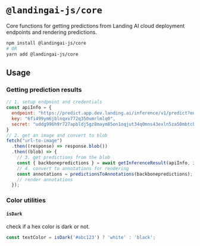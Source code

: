 # `@landingai-js/core`

Core functions for getting predictions from Landing AI cloud deployment endpoints and rendering predictions.

```bash
npm install @landingai-js/core
# OR
yarn add @landingai-js/core
```

## Usage

### Getting prediction results

```javascript
// 1. setup endpoint and credentials
const apiInfo = {
  endpoint: "https://predict.app.dev.landing.ai/inference/v1/predict?endpoint_id=034f820c-1eb2-40b4-9d30-3a78ea1301b1",
  key: "6fi499ym6jblnqxv772q350umrlmlq0",
  secret: "uddg996h9r727apbldj5gz8maym85on1oqjut34q0mns43exln5za50mbtcbbm",
}
// 2. get an image and convert to blob
fetch("url-to-image")
  .then((response) => response.blob())
  .then((blob) => {
    // 3. get predictions from the blob
    const { backbonepredictions } = await getInferenceResult(apiInfo, image);
    // 4. convert to annotations for rendering
    const annotations = predictionsToAnnotations(backbonepredictions);
    // render annotations
  });
```

### Color utilities

#### `isDark`

check if a hex color is dark or not.

```javascript
const textColor = isDark('#abc123') ? 'white' : 'black';
```